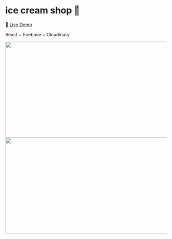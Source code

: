# ice cream shop 🍦

🚀 [Live Demo](https://kellysicecreamshop.netlify.app)

React + Firebase + Cloudinary

<img src="https://github.com/kellywslee/icecream-shop/assets/76071382/9dd57833-0bdf-4950-8210-54eef8e7ec5f" width="600" height="300">
<img src="https://github.com/kellywslee/icecream-shop/assets/76071382/f4159fa5-669f-43b3-8b5d-6c42d17df5db" width="600" height="300">

